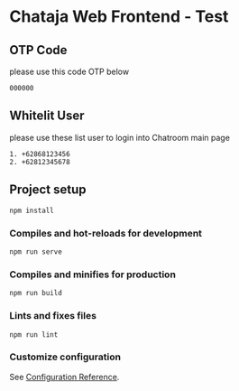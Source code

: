 # Chataja Web Frontend - Test

## OTP Code
please use this code OTP below
```
000000
```

## Whitelit User
please use these list user to login into Chatroom main page
```
1. +62868123456
2. +62812345678
```

## Project setup
```
npm install
```

### Compiles and hot-reloads for development
```
npm run serve
```

### Compiles and minifies for production
```
npm run build
```

### Lints and fixes files
```
npm run lint
```

### Customize configuration
See [Configuration Reference](https://cli.vuejs.org/config/).
